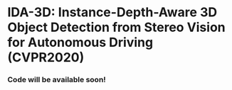 # IDA-3D: Instance-Depth-Aware 3D Object Detection from Stereo Vision for Autonomous Driving (CVPR2020)
### Code will be available soon!
